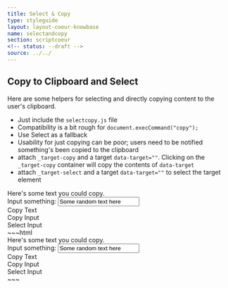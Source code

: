 ```yaml
---
title: Select & Copy
type: styleguide
layout: layout-coeur-knowbase
name: selectandcopy
section: scriptcoeur
<!-- status: --draft -->
source: ../../
---
```



<main markdown="1">

## Copy to Clipboard and Select

Here are some helpers for selecting and directly copying content to the user's clipboard.

- Just include the `selectcopy.js` file
- Compatibility is a bit rough for `document.execCommand("copy");`
- Use Select as a fallback
- Usability for just copying can be poor; users need to be notified something's been copied to the clipboard
- attach `_target-copy` and a target `data-target=""`. Clicking on the `_target-copy` container will copy the contents of `data-target`
- attach `_target-select` and a target `data-target=""` to select the target element

<div class="_styleguide-example" markdown="1">
  <script src="../coeur/scriptcoeur/selectcopy.js" type="text/javascript"></script>
  <div id="text" class="_margin-bottom _padding _color-bg-ui">
    Here's some text you could copy.
  </div>

  <div class="_margin-bottom _padding _color-bg-ui">
    <label>Input something:</label>
    <input id="someInput" value="Some random text here" />
  </div>

  <div class="_target-copy _button --outline --short " data-target="#text">
    Copy Text
  </div>

  <div class="_target-copy _button --outline --short  _copy" data-target="#someInput">
    Copy Input
  </div>

  <div class="_target-select _button --outline --short  _select" data-target="#someInput">
    Select Input
  </div>
</div>
~~~html
<script src="../coeur/scriptcoeur/selectcopy.js" type="text/javascript"></script>
<div id="text" class="_margin-bottom _padding _color-bg-ui">
  Here's some text you could copy.
</div>

<div class="_margin-bottom _padding _color-bg-ui">
  <label>Input something:</label>
  <input id="someInput" value="Some random text here" />
</div>

<div class="_target-copy _button --outline --short " data-target="#text">
  Copy Text
</div>

<div class="_target-copy _button --outline --short  _copy" data-target="#someInput">
  Copy Input
</div>

<div class="_target-select _button --outline --short  _select" data-target="#someInput">
  Select Input
</div>
~~~

</main>


